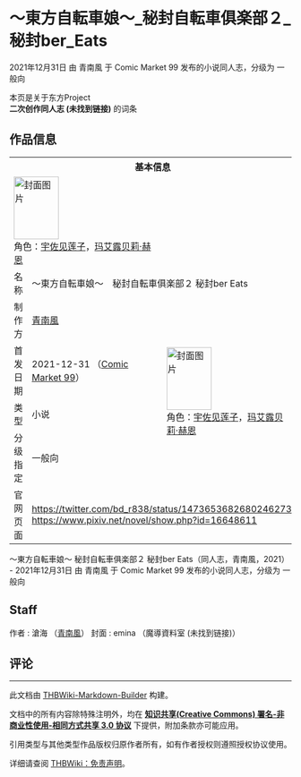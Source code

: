 # ～東方自転車娘～_秘封自転車俱楽部２_秘封ber_Eats

<!-- source html: G:\repos\THBWiki-Markdown-Builder\THBWikiMarkdown\Temp\main\f\f9\ns0%3A%EF%BD%9E%E6%9D%B1%E6%96%B9%E8%87%AA%E8%BB%A2%E8%BB%8A%E5%A8%98%EF%BD%9E_%E7%A7%98%E5%B0%81%E8%87%AA%E8%BB%A2%E8%BB%8A%E4%BF%B1%E6%A5%BD%E9%83%A8%EF%BC%92_%E7%A7%98%E5%B0%81ber_Eats.html -->

2021年12月31日 由 青南風 于 Comic Market 99 发布的小说同人志，分级为 一般向

本页是关于东方Project  
 **二次创作同人志 (未找到链接)** 的词条
## 作品信息

<table><tbody><tr><th colspan="3">基本信息</th></tr><tr><td class="cover-artwork-mobile" colspan="2"><a href="./文件-～東方自転車娘～_秘封自転車俱楽部２_秘封ber_Eats封面.jpg.md" class="image" title="封面图片"><img alt="封面图片" src="https://upload.thwiki.cc/thumb/7/7a/%EF%BD%9E%E6%9D%B1%E6%96%B9%E8%87%AA%E8%BB%A2%E8%BB%8A%E5%A8%98%EF%BD%9E_%E7%A7%98%E5%B0%81%E8%87%AA%E8%BB%A2%E8%BB%8A%E4%BF%B1%E6%A5%BD%E9%83%A8%EF%BC%92_%E7%A7%98%E5%B0%81ber_Eats%E5%B0%81%E9%9D%A2.jpg/80px-%EF%BD%9E%E6%9D%B1%E6%96%B9%E8%87%AA%E8%BB%A2%E8%BB%8A%E5%A8%98%EF%BD%9E_%E7%A7%98%E5%B0%81%E8%87%AA%E8%BB%A2%E8%BB%8A%E4%BF%B1%E6%A5%BD%E9%83%A8%EF%BC%92_%E7%A7%98%E5%B0%81ber_Eats%E5%B0%81%E9%9D%A2.jpg" decoding="async" loading="lazy" width="80" height="112" srcset="https://upload.thwiki.cc/thumb/7/7a/%EF%BD%9E%E6%9D%B1%E6%96%B9%E8%87%AA%E8%BB%A2%E8%BB%8A%E5%A8%98%EF%BD%9E_%E7%A7%98%E5%B0%81%E8%87%AA%E8%BB%A2%E8%BB%8A%E4%BF%B1%E6%A5%BD%E9%83%A8%EF%BC%92_%E7%A7%98%E5%B0%81ber_Eats%E5%B0%81%E9%9D%A2.jpg/120px-%EF%BD%9E%E6%9D%B1%E6%96%B9%E8%87%AA%E8%BB%A2%E8%BB%8A%E5%A8%98%EF%BD%9E_%E7%A7%98%E5%B0%81%E8%87%AA%E8%BB%A2%E8%BB%8A%E4%BF%B1%E6%A5%BD%E9%83%A8%EF%BC%92_%E7%A7%98%E5%B0%81ber_Eats%E5%B0%81%E9%9D%A2.jpg 1.5x, https://upload.thwiki.cc/thumb/7/7a/%EF%BD%9E%E6%9D%B1%E6%96%B9%E8%87%AA%E8%BB%A2%E8%BB%8A%E5%A8%98%EF%BD%9E_%E7%A7%98%E5%B0%81%E8%87%AA%E8%BB%A2%E8%BB%8A%E4%BF%B1%E6%A5%BD%E9%83%A8%EF%BC%92_%E7%A7%98%E5%B0%81ber_Eats%E5%B0%81%E9%9D%A2.jpg/160px-%EF%BD%9E%E6%9D%B1%E6%96%B9%E8%87%AA%E8%BB%A2%E8%BB%8A%E5%A8%98%EF%BD%9E_%E7%A7%98%E5%B0%81%E8%87%AA%E8%BB%A2%E8%BB%8A%E4%BF%B1%E6%A5%BD%E9%83%A8%EF%BC%92_%E7%A7%98%E5%B0%81ber_Eats%E5%B0%81%E9%9D%A2.jpg 2x" data-file-width="1852" data-file-height="2592"></a><div class="cover-char">角色：<a href="./宇佐见莲子.md" title="宇佐见莲子">宇佐见莲子</a>，<a href="./玛艾露贝莉·赫恩.md" title="玛艾露贝莉·赫恩">玛艾露贝莉·赫恩</a></div></td>
</tr><tr><td class="label">名称</td><td colspan="2"> ～東方自転車娘～　秘封自転車俱楽部２ 秘封ber Eats </td></tr><tr><td class="label">制作方</td><td><a href="./青南風.md" title="青南風">青南風</a></td><td class="cover-artwork" rowspan="4" style="min-width:112px;"><a href="./文件-～東方自転車娘～_秘封自転車俱楽部２_秘封ber_Eats封面.jpg.md" class="image" title="封面图片"><img alt="封面图片" src="https://upload.thwiki.cc/thumb/7/7a/%EF%BD%9E%E6%9D%B1%E6%96%B9%E8%87%AA%E8%BB%A2%E8%BB%8A%E5%A8%98%EF%BD%9E_%E7%A7%98%E5%B0%81%E8%87%AA%E8%BB%A2%E8%BB%8A%E4%BF%B1%E6%A5%BD%E9%83%A8%EF%BC%92_%E7%A7%98%E5%B0%81ber_Eats%E5%B0%81%E9%9D%A2.jpg/80px-%EF%BD%9E%E6%9D%B1%E6%96%B9%E8%87%AA%E8%BB%A2%E8%BB%8A%E5%A8%98%EF%BD%9E_%E7%A7%98%E5%B0%81%E8%87%AA%E8%BB%A2%E8%BB%8A%E4%BF%B1%E6%A5%BD%E9%83%A8%EF%BC%92_%E7%A7%98%E5%B0%81ber_Eats%E5%B0%81%E9%9D%A2.jpg" decoding="async" loading="lazy" width="80" height="112" srcset="https://upload.thwiki.cc/thumb/7/7a/%EF%BD%9E%E6%9D%B1%E6%96%B9%E8%87%AA%E8%BB%A2%E8%BB%8A%E5%A8%98%EF%BD%9E_%E7%A7%98%E5%B0%81%E8%87%AA%E8%BB%A2%E8%BB%8A%E4%BF%B1%E6%A5%BD%E9%83%A8%EF%BC%92_%E7%A7%98%E5%B0%81ber_Eats%E5%B0%81%E9%9D%A2.jpg/120px-%EF%BD%9E%E6%9D%B1%E6%96%B9%E8%87%AA%E8%BB%A2%E8%BB%8A%E5%A8%98%EF%BD%9E_%E7%A7%98%E5%B0%81%E8%87%AA%E8%BB%A2%E8%BB%8A%E4%BF%B1%E6%A5%BD%E9%83%A8%EF%BC%92_%E7%A7%98%E5%B0%81ber_Eats%E5%B0%81%E9%9D%A2.jpg 1.5x, https://upload.thwiki.cc/thumb/7/7a/%EF%BD%9E%E6%9D%B1%E6%96%B9%E8%87%AA%E8%BB%A2%E8%BB%8A%E5%A8%98%EF%BD%9E_%E7%A7%98%E5%B0%81%E8%87%AA%E8%BB%A2%E8%BB%8A%E4%BF%B1%E6%A5%BD%E9%83%A8%EF%BC%92_%E7%A7%98%E5%B0%81ber_Eats%E5%B0%81%E9%9D%A2.jpg/160px-%EF%BD%9E%E6%9D%B1%E6%96%B9%E8%87%AA%E8%BB%A2%E8%BB%8A%E5%A8%98%EF%BD%9E_%E7%A7%98%E5%B0%81%E8%87%AA%E8%BB%A2%E8%BB%8A%E4%BF%B1%E6%A5%BD%E9%83%A8%EF%BC%92_%E7%A7%98%E5%B0%81ber_Eats%E5%B0%81%E9%9D%A2.jpg 2x" data-file-width="1852" data-file-height="2592"></a><div class="cover-char">角色：<a href="./宇佐见莲子.md" title="宇佐见莲子">宇佐见莲子</a>，<a href="./玛艾露贝莉·赫恩.md" title="玛艾露贝莉·赫恩">玛艾露贝莉·赫恩</a></div></td>
</tr><tr><td class="label">首发日期</td><td>2021-12-31&#160;（<a href="/展会作品列表?e=Comic+Market%2399">Comic Market 99</a>）</td></tr><tr><td class="label">类型</td><td>小说</td></tr><tr><td class="label">分级指定</td><td>一般向</td></tr>
<tr><td class="label">官网页面</td><td colspan="2"><a rel="nofollow" class="external free" href="https://twitter.com/bd_r838/status/1473653682680246273">https://twitter.com/bd_r838/status/1473653682680246273</a><br><a rel="nofollow" class="external free" href="https://www.pixiv.net/novel/show.php?id=16648611">https://www.pixiv.net/novel/show.php?id=16648611</a></td></tr></tbody></table>

～東方自転車娘～ 秘封自転車俱楽部２ 秘封ber Eats（同人志，青南風，2021） - 2021年12月31日 由 青南風 于 Comic Market 99 发布的小说同人志，分级为 一般向
## Staff
作者
: 滄海 （[青南風](./青南風.md)）
封面
: emina （魔導資料室 (未找到链接)）

## 评论




---

此文档由 [THBWiki-Markdown-Builder](https://github.com/Delsin-Yu/THBWiki-Markdown-Builder) 构建。

文档中的所有内容除特殊注明外，均在 [**知识共享(Creative Commons) 署名-非商业性使用-相同方式共享 3.0 协议**](https://creativecommons.org/licenses/by-sa/3.0/deed.zh-hans) 下提供，附加条款亦可能应用。

引用类型与其他类型作品版权归原作者所有，如有作者授权则遵照授权协议使用。

详细请查阅 [THBWiki：免责声明](https://thbwiki.cc/THBWiki:%E5%85%8D%E8%B4%A3%E5%A3%B0%E6%98%8E)。

